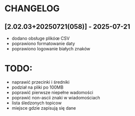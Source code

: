 # CHANGELOG
## [2.02.03+20250721(058)] - 2025-07-21
* dodano obsługe plikóœ CSV
* poprawiono formatowanie daty
* poprawiono logowanie białych znaków

# TODO:
* naprawić przecinki i średniki
* podział na pliki po 100MB
* poprawić pierwsze niepełne wadomości
* poprawić non-ascii znaki w wiadomościach
* lista śledzonych topicow
* miejsce gdzie zapisują się dane
